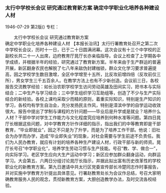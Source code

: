 ### 太行中学校长会议  研究通过教育新方案  确定中学职业化培养各种建设人材

1946-07-29
第2版()
专栏：

　　太行中学校长会议
    研究通过教育新方案           
    确定中学职业化培养各种建设人材
    【本报长治讯】太行行署教育处召开之第二次中学校长会议，历时十一日，已于二十日圆满闭幕。这次会议有十三个中学校的正副校长共二十一人出席，边府教育厅晁厅长亦亲临指导。会议上检查了上学期各中学成绩，并根据半年的经验，研究通过了教育新方案。半年来由于生产群运的普遍开展，新区翻身农民也解脱了七八年来敌伪封建枷锁，群众文化学习要求普遍提高，因之学校学生数目激增，全区中学增至十五所，比反攻前增四倍（反攻前仅三所），男女学生三千五百余人。在教学方法上也有不少新创造。会议前三日，各校报告交流教学经验：如长治农职学校学生访问劳动英雄及田间实习，把书本与实际结合；二中生产与学习结合；三中学生组织学习互助组等，创造了不少与生产实际结合的新经验。各校上课均采取少而精的原则，着重实际知识，特别是生产知识的学习，各校均有学生自治会，充分发扬民主作风，特别是漳滨中学的自学运动收效很大。报告中提出了学制与课程的方针问题——毕业后是升学或是就业？培养什么人材？干部中学对学生工作能力与文化程度究应培养到何种水准等问题。第四日晁厅长根据这些问题，对中学教育方针作详细的指示，指出我们的中等教育即是干部教育，“毕业即就业”，因之不只是为了升学，而是为了培养工作干部。他说：旧社会为办学而办学，造成“毕业即失业”的现象，对社会需要与学生前途不负责任。我们为人民办教育，就应有计划的培养各种生产建设人材，行政干部与新的师资。晃厅长号召“中学职业化”，培养学生劳动习惯与生产技能。号召“教、学、做合一”，向实际学习。老区学生应向大生产运动中学习；新区应参加群众翻身运动，向群运学习。大会第五、六两日分组讨论晁厅长指示，并据此拟出富有历史改革性的学校职业化的新教育方案。第九日邀请中共太行区党委宣传部长冷楚同志作时事报告，并对实施中学教育方针提出具体意见。行署赵教育处长为会议作总结，号召大家明确教育服务人民的观念，贯彻新教育方案，大胆创造教学办法，及时交流各校经验。
